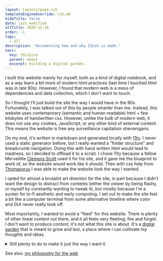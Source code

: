 ```yaml
---
layout: layouts/page.njk
templateEngineOverride: njk,md
hideTitle: false
date: last modified
altTitle: 2020-12-18
order: -1
tags: 
  - all
description: "documenting how and why ƒdisk is made."
navi:
  key: thisSite
  parent: about
  excerpt: building a digital garden.
---
```


I built this website mainly for myself, both as a kind of digital notebook, and as a way learn a bit more of modern html practices (last time I touched html was in late 90s). However, I found that modern web is a mess of dependencies and data collection, which I don't want to touch.

So I thought I'll just build the site the way I would have in the 90s. Fortunately, I was talked out of this by people smarter than me. Instead, this website uses contemporary (semantic and human readable) html + few kilobytes of handwritten css. However, unlike the bulk of modern web, it does not use any cookies, JavaScript, or any other kind of external content. This means the website is free any surveillance capitalism shenanigans.

On my end, it's written in markdown and generated locally with [11ty](https://www.11ty.dev/). I never used a static generator before, but I really wanted a "folder structure" and breadcrumb navigation. Doing this with hand written html would lead to madness, so I decided to offload it to a script. I chose 11ty because a fellow Merveillite [Clemens Scott](https://nchrs.xyz/) used it for his site, and it gave me the blueprint to work of, so the website would work like it should. Then with css help from [Thomasorus](https://thomasorus.com) I was able to make the website look the way I wanted. 

I opted for almost a brutalist art direction for the site, in part because I didn't want the design to distract from contents (either the viewer by being flashy, or myself by constantly wanting to tweak it), but mostly because I'm a sucker for lo-fi aesthetic and early computing. I set out to make the site feel a bit like a computer terminal from some alternative timeline where color and GUI never really took off. 

Most importantly, I wanted to avoid a "feed" for this website. There is plenty of other lineal content out there, and it all feels very fleeting; fire and forget. I don't want to produce *content*, it's not what this site is about. It's a [digital garden](/designPhilosophy/#digital-garden) that is meant to grow and last, a place where I can cultivate my thoughts and ideas. 

<details>
<summary>Still plenty to do to make it just the way I want it.</summary>

* dark mode - investigate non-js way to enable dark mode. Will need to add extra css to turn black svgs and pngs into white if needed. Moon icon in top right?
* backlinks - investigate backlinks as a way to add connectivity between sites.
* footnotes - test and format (css) footnotes from the 11ty plugin. Consider how they will look with bottom navigation AND the possible backlinks?
* seedling icon? - consider adding a seedling icon to let the viewer know what to expect before clicking on a nav link. 
* multi category entries? - can be faked with adding permalink "pages" to 11ty navigation that points to an existing page elsewhere. Should have a shortcut/alias icon?
* fix printing of the website to actually work. I think it has something to do with the drop-shadow I use.
* **done** down arrow - add an arrow icon in top right to scroll to the bottom to make navigation easier.
* **done** fix breadcrumb format - change breadcrumb up top from a list into a string of links, to make it work better with css disabled/text only/gemini
* **done** tags - use 11ty tags as categories? Place them after "contents of X" up top. Should encourage more exploration. Possibly wait until the site is decently populated, otherwise they are pointless.


</details>

See also: [my philosophy for the web](/designPhilosophy)